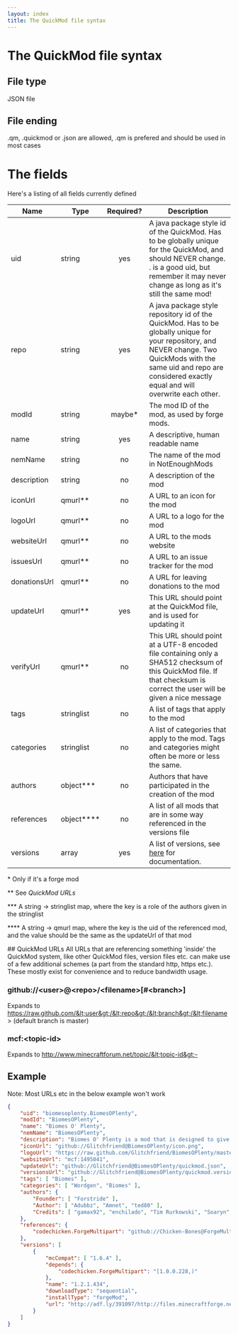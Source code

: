 ```yaml
---
layout: index
title: The QuickMod file syntax
---
```


# The QuickMod file syntax

## File type

JSON file

## File ending

.qm, .quickmod or .json are allowed, .qm is prefered and should be used in most cases

# The fields

Here's a listing of all fields currently defined

Name         | Type           | Required? | Description 
------------ | -------------- |:---------:| ------------
uid          | string         | yes       | A java package style id of the QuickMod. Has to be globally unique for the QuickMod, and should NEVER change. <author>.<modid> is a good uid, but remember it may never change as long as it's still the same mod!
repo         | string         | yes       | A java package style repository id of the QuickMod. Has to be globally unique for your repository, and NEVER change. Two QuickMods with the same uid and repo are considered exactly equal and will overwrite each other.
modId        | string         | maybe\*   | The mod ID of the mod, as used by forge mods.
name         | string         | yes       | A descriptive, human readable name
nemName      | string         | no        | The name of the mod in NotEnoughMods
description  | string         | no        | A description of the mod
iconUrl      | qmurl\*\*      | no        | A URL to an icon for the mod
logoUrl      | qmurl\*\*      | no        | A URL to a logo for the mod
websiteUrl   | qmurl\*\*      | no        | A URL to the mods website
issuesUrl    | qmurl\*\*      | no        | A URL to an issue tracker for the mod
donationsUrl | qmurl\*\*      | no        | A URL for leaving donations to the mod
updateUrl    | qmurl\*\*      | yes       | This URL should point at the QuickMod file, and is used for updating it
verifyUrl    | qmurl\*\*      | no        | This URL should point at a UTF-8 encoded file containing only a SHA512 checksum of this QuickMod file. If that checksum is correct the user will be given a nice message
tags         | stringlist     | no        | A list of tags that apply to the mod
categories   | stringlist     | no        | A list of categories that apply to the mod. Tags and categories might often be more or less the same.
authors      | object\*\*\*   | no        | Authors that have participated in the creation of the mod
references   | object\*\*\*\* | no        | A list of all mods that are in some way referenced in the versions file
versions     | array          | yes       | A list of versions, see [here](qm_versions_spec.markdown) for documentation.

\* Only if it's a forge mod

\*\* See _QuickMod URLs_

\*\*\* A string -> stringlist map, where the key is a role of the authors given in the stringlist

\*\*\*\* A string -> qmurl map, where the key is the uid of the referenced mod, and the value should be the same as the updateUrl of that mod

<a id="qmurl">
## QuickMod URLs
</a>
All URLs that are referencing something 'inside' the QuickMod system, like other QuickMod files, version files etc. can make use of a few additional schemes (a part from the standard http, https etc.).
These mostly exist for convenience and to reduce bandwidth usage.

### github://&lt;user&gt;@&lt;repo&gt;/&lt;filename&gt;[#&lt;branch&gt;]

Expands to https://raw.github.com/&lt;user&gt;/&lt;repo&gt;/&lt;branch&gt;/&lt;filename&gt; (default branch is master)

### mcf:&lt;topic-id&gt;

Expands to http://www.minecraftforum.net/topic/&lt;topic-id&gt;-

## Example

Note: Most URLs etc in the below example won't work

```json
{
    "uid": "biomesoplenty.BiomesOPlenty",
    "modId": "BiomesOPlenty",
    "name": "Biomes O' Plenty",
    "nemName": "BiomesOPlenty",
    "description": "Biomes O' Plenty is a mod that is designed to give players a better Minecraft world to explore, and more of a reason to explore it in the first place. There are a lot of realistic biomes, some fantasy biomes, and other cool things we've added to the mod.",
    "iconUrl": "github://Glitchfriend@BiomesOPlenty/icon.png",
    "logoUrl": "https://raw.github.com/Glitchfriend/BiomesOPlenty/master/logo.png",
    "websiteUrl": "mcf:1495041",
    "updateUrl": "github://Glitchfriend@BiomesOPlenty/quickmod.json",
    "versionsUrl": "github://Glitchfriend@BiomesOPlenty/quickmod.versions.json",
    "tags": [ "Biomes" ],
    "categories": [ "Wordgen", "Biomes" ],
    "authors": {
        "Founder": [ "Forstride" ],
        "Author": [ "Adubbz", "Amnet", "ted80" ],
        "Credits": [ "gamax92", "enchilado", "Tim Rurkowski", "Soaryn", "MineModder2000" ]
    },
    "references": {
        "codechicken.ForgeMultipart": "github://Chicken-Bones@ForgeMultipart/FMP.json"
    },
    "versions": [
        {
            "mcCompat": [ "1.6.4" ],
            "depends": {
                "codechicken.ForgeMultipart": "[1.0.0.228,)"
            },
            "name": "1.2.1.434",
            "downloadType": "sequential",
            "installType": "forgeMod",
            "url": "http://adf.ly/391097/http://files.minecraftforge.net/BiomesOPlenty/BiomesOPlenty-universal-1.6.4-1.2.1.434.jar"
        }
    ]
}
```
